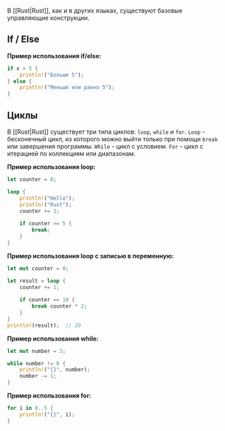 В [[Rust|Rust]], как и в других языках, существуют базовые управляющие конструкции.

## If / Else

**Пример использования if/else:**

```Rust
if x > 5 {
    println!("Больше 5");
} else {
    println!("Меньше или равно 5");
}
```

## Циклы

В [[Rust|Rust]] существует три типа циклов: `loop`, `while` и `for`. `Loop` - бесконечный цикл, из которого можно выйти только при помощи `break` или завершения программы. `While` - цикл с условием. `For` - цикл с итерацией по коллекциям или диапазонам.

**Пример использования loop:**

```Rust
let counter = 0;

loop {
	println!("Hello");
	println!("Rust");
	counter += 1;
	
	if counter >= 5 {
		break;
	}
}
```

**Пример использования loop с записью в переменную:**

```Rust
let mut counter = 0;

let result = loop {
	counter += 1;
	
	if counter == 10 {
		break counter * 2;
	}
}
println!(result);  // 20
```

**Пример использования while:**

```Rust
let mut number = 3;   

while number != 0 {        
	println!("{}", number);
	number -= 1;
}
```

**Пример использования for:**

```Rust
for i in 0..5 {
    println!("{}", i);
}
```